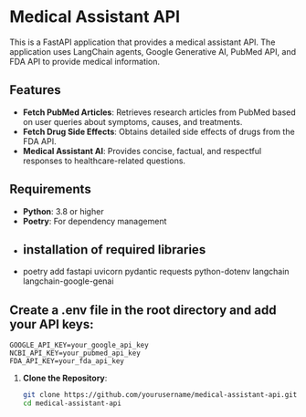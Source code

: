 # Medical Assistant API

This is a FastAPI application that provides a medical assistant API. The application uses LangChain agents, Google Generative AI, PubMed API, and FDA API to provide medical information.

## Features

- **Fetch PubMed Articles**: Retrieves research articles from PubMed based on user queries about symptoms, causes, and treatments.
- **Fetch Drug Side Effects**: Obtains detailed side effects of drugs from the FDA API.
- **Medical Assistant AI**: Provides concise, factual, and respectful responses to healthcare-related questions.

## Requirements

- **Python**: 3.8 or higher
- **Poetry**: For dependency management
- ## installation of required libraries 
- poetry add fastapi uvicorn pydantic requests python-dotenv langchain langchain-google-genai

## Create a .env file in the root directory and add your API keys:
    GOOGLE_API_KEY=your_google_api_key
    NCBI_API_KEY=your_pubmed_api_key
    FDA_API_KEY=your_fda_api_key



1. **Clone the Repository**:

   ```bash
   git clone https://github.com/yourusername/medical-assistant-api.git
   cd medical-assistant-api
